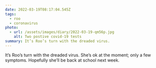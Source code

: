 ```yaml
---
date: 2022-03-19T08:17:04.545Z
tags:
  - roo
  - coronavirus
photo:
  - url: /assets/images/diary/2022-03-19-qm56p.jpg
    alt: Two postive covid-19 tests
summary: It’s Roo’s turn with the dreaded virus.
---
```

It’s Roo’s turn with the dreaded virus. She’s ok at the moment; only a few symptoms. Hopefully she’ll be back at school next week. 
